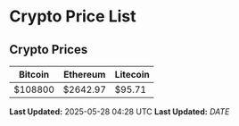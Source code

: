 # Crypto Price List

## Crypto Prices
| Bitcoin | Ethereum | Litecoin |
| ------- | -------- | -------- |
| $108800 | $2642.97 | $95.71 |
**Last Updated:** 2025-05-28 04:28 UTC
**Last Updated:** $DATE$
